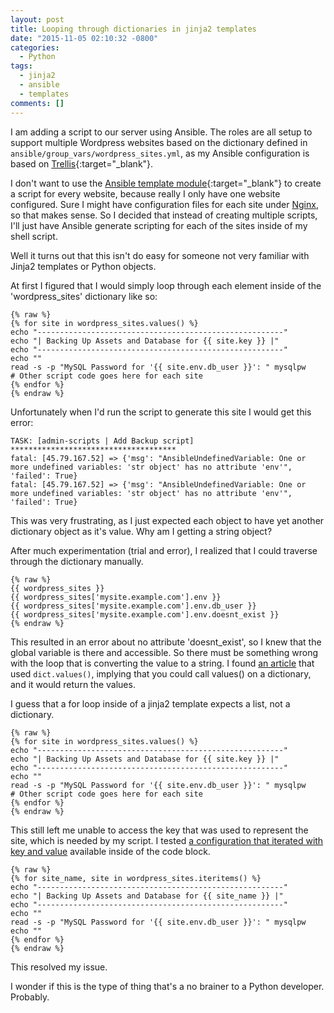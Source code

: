 ```yaml
---
layout: post
title: Looping through dictionaries in jinja2 templates
date: "2015-11-05 02:10:32 -0800"
categories:
  - Python
tags:
  - jinja2
  - ansible
  - templates
comments: []
---
```


I am adding a script to our server using Ansible. The roles are all setup to
support multiple Wordpress websites based on the dictionary defined in
`ansible/group_vars/wordpress_sites.yml`, as my Ansible configuration is based
on [Trellis](https://github.com/roots/trellis/){:target="\_blank"}.

I don't want to use the
[Ansible template module](http://docs.ansible.com/ansible/template_module.html){:target="\_blank"}
to create a script for every website, because really I only have one website
configured. Sure I might have configuration files for each site under [Nginx],
so that makes sense. So I decided that instead of creating multiple scripts,
I'll just have Ansible generate scripting for each of the sites inside of my
shell script.

Well it turns out that this isn't do easy for someone not very familiar with
Jinja2 templates or Python objects.

At first I figured that I would simply loop through each element inside of the
'wordpress_sites' dictionary like so:

```django
{% raw %}
{% for site in wordpress_sites.values() %}
echo "-------------------------------------------------------"
echo "| Backing Up Assets and Database for {{ site.key }} |"
echo "-------------------------------------------------------"
echo ""
read -s -p "MySQL Password for '{{ site.env.db_user }}': " mysqlpw
# Other script code goes here for each site
{% endfor %}
{% endraw %}

```

Unfortunately when I'd run the script to generate this site I would get this
error:

```shell
TASK: [admin-scripts | Add Backup script] *************************************
fatal: [45.79.167.52] => {'msg': "AnsibleUndefinedVariable: One or more undefined variables: 'str object' has no attribute 'env'", 'failed': True}
fatal: [45.79.167.52] => {'msg': "AnsibleUndefinedVariable: One or more undefined variables: 'str object' has no attribute 'env'", 'failed': True}
```

This was very frustrating, as I just expected each object to have yet another
dictionary object as it's value. Why am I getting a string object?

After much experimentation (trial and error), I realized that I could traverse
through the dictionary manually.

```django
{% raw %}
{{ wordpress_sites }}
{{ wordpress_sites['mysite.example.com'].env }}
{{ wordpress_sites['mysite.example.com'].env.db_user }}
{{ wordpress_sites['mysite.example.com'].env.doesnt_exist }}
{% endraw %}
```

This resulted in an error about no attribute 'doesnt_exist', so I knew that the
global variable is there and accessible. So there must be something wrong with
the loop that is converting the value to a string. I found
[an article](http://stackoverflow.com/questions/29065243/jinja2-convert-string-to-dict-object)
that used `dict.values()`, implying that you could call values() on a
dictionary, and it would return the values.

I guess that a for loop inside of a jinja2 template expects a list, not a
dictionary.

```django
{% raw %}
{% for site in wordpress_sites.values() %}
echo "-------------------------------------------------------"
echo "| Backing Up Assets and Database for {{ site.key }} |"
echo "-------------------------------------------------------"
echo ""
read -s -p "MySQL Password for '{{ site.env.db_user }}': " mysqlpw
# Other script code goes here for each site
{% endfor %}
{% endraw %}

```

This still left me unable to access the key that was used to represent the site,
which is needed by my script. I tested
[a configuration that iterated with key and value](http://blog.mattcrampton.com/post/31254835293/iterating-over-a-dict-in-a-jinja-template)
available inside of the code block.

```django
{% raw %}
{% for site_name, site in wordpress_sites.iteritems() %}
echo "-------------------------------------------------------"
echo "| Backing Up Assets and Database for {{ site_name }} |"
echo "-------------------------------------------------------"
echo ""
read -s -p "MySQL Password for '{{ site.env.db_user }}': " mysqlpw
echo ""
{% endfor %}
{% endraw %}
```

This resolved my issue.

I wonder if this is the type of thing that's a no brainer to a Python developer.
Probably.

[nginx]: https://www.nginx.com/

